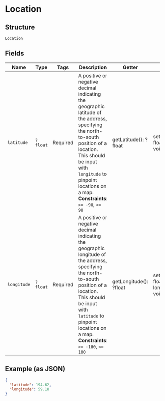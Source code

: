
# Location

## Structure

`Location`

## Fields

| Name | Type | Tags | Description | Getter | Setter |
|  --- | --- | --- | --- | --- | --- |
| `latitude` | `?float` | Required | A positive or negative decimal indicating the geographic latitude of the address, specifying the north-to-south position of a location. This should be input with `longitude` to pinpoint locations on a map.<br>**Constraints**: `>= -90`, `<= 90` | getLatitude(): ?float | setLatitude(?float latitude): void |
| `longitude` | `?float` | Required | A positive or negative decimal indicating the geographic longitude of the address, specifying the north-to-south position of a location. This should be input with `latitude` to pinpoint locations on a map.<br>**Constraints**: `>= -180`, `<= 180` | getLongitude(): ?float | setLongitude(?float longitude): void |

## Example (as JSON)

```json
{
  "latitude": 194.62,
  "longitude": 59.18
}
```

